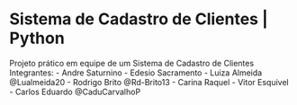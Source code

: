 # Sistema de Cadastro de Clientes | Python

Projeto prático em equipe de um Sistema de Cadastro de Clientes
Integrantes: 
    - Andre Saturnino
    - Edesio Sacramento
    - Luiza Almeida @Lualmeida20
    - Rodrigo Brito @Rd-Brito13
    - Carina Raquel
    - Vitor Esquivel
    - Carlos Eduardo @CaduCarvalhoP
